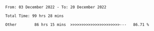 <!--START_SECTION:waka-->

```text
From: 03 December 2022 - To: 20 December 2022

Total Time: 99 hrs 28 mins

Other        86 hrs 15 mins  >>>>>>>>>>>>>>>>>>>>>>---   86.71 %
```

<!--END_SECTION:waka-->